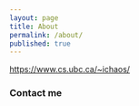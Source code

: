 ```yaml
---
layout: page
title: About
permalink: /about/
published: true
---
```

https://www.cs.ubc.ca/~ichaos/
### Contact me


